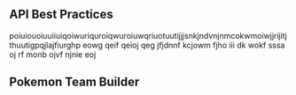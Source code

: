 ## API Best Practices
poiuiouoiuuiiuiqoiwuriquroiqwuroiuwqriuotuutijjjsnkjndvnjnmcokwmoiwjjrijitjthuutigpqjlajfiurghp eowg qeif qeioj qeg jfjdnnf kcjowm fjho iii dk wokf sssa oj rf monb ojvf njnie eoj 


## Pokemon Team Builder
